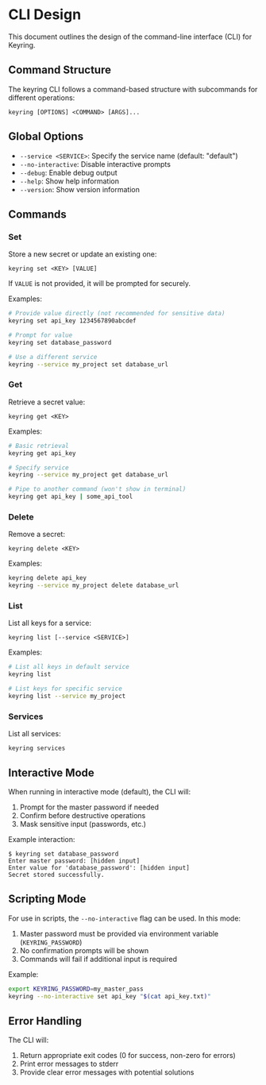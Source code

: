 # CLI Design

This document outlines the design of the command-line interface (CLI) for Keyring.

## Command Structure

The keyring CLI follows a command-based structure with subcommands for different operations:

```
keyring [OPTIONS] <COMMAND> [ARGS]...
```

## Global Options

- `--service <SERVICE>`: Specify the service name (default: "default")
- `--no-interactive`: Disable interactive prompts
- `--debug`: Enable debug output
- `--help`: Show help information
- `--version`: Show version information

## Commands

### Set

Store a new secret or update an existing one:

```
keyring set <KEY> [VALUE]
```

If `VALUE` is not provided, it will be prompted for securely.

Examples:
```bash
# Provide value directly (not recommended for sensitive data)
keyring set api_key 1234567890abcdef

# Prompt for value
keyring set database_password

# Use a different service
keyring --service my_project set database_url
```

### Get

Retrieve a secret value:

```
keyring get <KEY>
```

Examples:
```bash
# Basic retrieval
keyring get api_key

# Specify service
keyring --service my_project get database_url

# Pipe to another command (won't show in terminal)
keyring get api_key | some_api_tool
```

### Delete

Remove a secret:

```
keyring delete <KEY>
```

Examples:
```bash
keyring delete api_key
keyring --service my_project delete database_url
```

### List

List all keys for a service:

```
keyring list [--service <SERVICE>]
```

Examples:
```bash
# List all keys in default service
keyring list

# List keys for specific service
keyring list --service my_project
```

### Services

List all services:

```
keyring services
```

## Interactive Mode

When running in interactive mode (default), the CLI will:

1. Prompt for the master password if needed
2. Confirm before destructive operations
3. Mask sensitive input (passwords, etc.)

Example interaction:
```
$ keyring set database_password
Enter master password: [hidden input]
Enter value for 'database_password': [hidden input]
Secret stored successfully.
```

## Scripting Mode

For use in scripts, the `--no-interactive` flag can be used. In this mode:

1. Master password must be provided via environment variable (`KEYRING_PASSWORD`)
2. No confirmation prompts will be shown
3. Commands will fail if additional input is required

Example:
```bash
export KEYRING_PASSWORD=my_master_pass
keyring --no-interactive set api_key "$(cat api_key.txt)"
```

## Error Handling

The CLI will:

1. Return appropriate exit codes (0 for success, non-zero for errors)
2. Print error messages to stderr
3. Provide clear error messages with potential solutions
